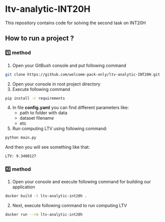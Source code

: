 # ltv-analytic-INT20H
This repository contains code for solving the second task on INT20H

## How to run a project ?

### 1️⃣ method
1. Open your GitBush console and put following command
```bash
git clone https://github.com/welcome-pack-only/ltv-analytic-INT20H.git
```
2. Open your console in root project directory
3. Execute following command
```bash
pip install -r requirements
```
4. In file **config.yaml** you can find different parameters like:
    + path to folder with data
    + dataset filename
    + etc
5. Run computing LTV using following command:
```bash
python main.py
```
And then you will see something like that:
```bash
LTV: 9.3400127
```

### 2️⃣ method
1. Open your console and execute following command for building our application
```bash
docker build -t ltv-analytic-int20h .
```
2. Next, execute following command to run computing LTV
```bash
docker run --rm ltv-analytic-int20h
```